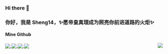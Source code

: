 ### Hi there 👋
### 你好，我是 Sheng14，✨愿帝皇真理成为照亮你前进道路的火炬✨

#### Mine Github
<a href="https://github.com/Sheng14">
  <img align="center" src="https://github-readme-stats.vercel.app/api?username=Sheng14&count_private=true&show_icons=true&theme=radical" />
</a>
<a href="https://github.com/Sheng14">
  <img align="center" src="https://github-readme-stats.vercel.app/api/top-langs/?username=Sheng14&layout=compact" />
  <img align="center" src="https://github-readme-stats.vercel.app/api/pin/?username=Sheng14&repo=Hit-the-frontend&theme=radical" />
  <img align="center" src="https://github-readme-stats.vercel.app/api/pin/?username=Sheng14&repo=FEThinkTank&theme=compact" />
</a>
<a href="https://github.com/Sheng14">
  <img align="right" src="https://img.3dmgame.com/uploads/images/news/20210702/1625211110_549200.jpg" />
</a>
<!--
**Sheng14/Sheng14** is a ✨ _special_ ✨ repository because its `README.md` (this file) appears on your GitHub profile.

Here are some ideas to get you started:

- 🔭 I’m currently working on ...
- 🌱 I’m currently learning ...
- 👯 I’m looking to collaborate on ...
- 🤔 I’m looking for help with ...
- 💬 Ask me about ...
- 📫 How to reach me: ...
- 😄 Pronouns: ...
- ⚡ Fun fact: ...
-->
